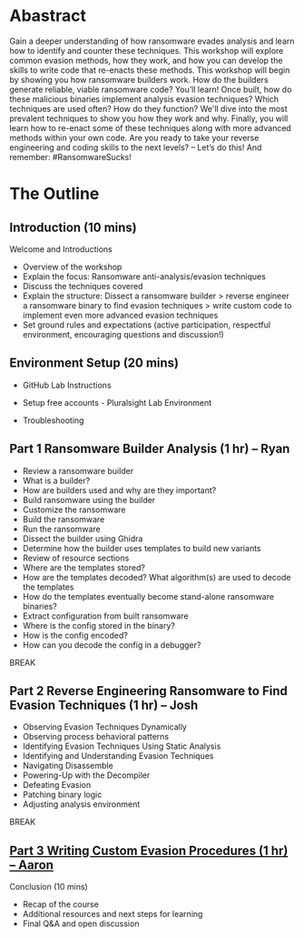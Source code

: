 # Abastract


Gain a deeper understanding of how ransomware evades analysis and learn how to identify and counter these techniques. This workshop will explore common evasion methods, how they work, and how you can develop the skills to write code that re-enacts these methods. This workshop will begin by showing you how ransomware builders work. How do the builders generate reliable, viable ransomware code? You’ll learn! Once built, how do these malicious binaries implement analysis evasion techniques? Which techniques are used often? How do they function? We'll dive into the most prevalent techniques to show you how they work and why. Finally, you will learn how to re-enact some of these techniques along with more advanced methods within your own code. Are you ready to take your reverse engineering and coding skills to the next levels? – Let’s do this! And remember: #RansomwareSucks!


# The Outline
## Introduction (10 mins)
Welcome and Introductions
 - Overview of the workshop
 - Explain the focus: Ransomware anti-analysis/evasion techniques
 - Discuss the techniques covered
 - Explain the structure: Dissect a ransomware builder > reverse engineer a ransomware binary to find evasion techniques > write custom code to implement even more advanced evasion techniques 
 - Set ground rules and expectations (active participation, respectful environment, encouraging questions and discussion!)

## Environment Setup (20 mins)

- GitHub Lab Instructions

- Setup free accounts - Pluralsight Lab Environment

- Troubleshooting

## Part 1 Ransomware Builder Analysis (1 hr) – Ryan
- Review a ransomware builder
- What is a builder?
- How are builders used and why are they important?
- Build ransomware using the builder
- Customize the ransomware
- Build the ransomware
- Run the ransomware
- Dissect the builder using Ghidra 
- Determine how the builder uses templates to build new variants
- Review of resource sections
- Where are the templates stored?
- How are the templates decoded? What algorithm(s) are used to decode the templates 
- How do the templates eventually become stand-alone ransomware binaries?
- Extract configuration from built ransomware
- Where is the config stored in the binary?
- How is the config encoded?
- How can you decode the config in a debugger?

BREAK

## Part 2 Reverse Engineering Ransomware to Find Evasion Techniques (1 hr) – Josh
- Observing Evasion Techniques Dynamically
- Observing process behavioral patterns
- Identifying Evasion Techniques Using Static Analysis
- Identifying and Understanding Evasion Techniques
- Navigating Disassemble
- Powering-Up with the Decompiler
- Defeating Evasion
- Patching binary logic
- Adjusting analysis environment

BREAK

## [Part 3 Writing Custom Evasion Procedures (1 hr) – Aaron](./3-custom-edr-evasion/README.md) 


Conclusion (10 mins)

- Recap of the course
- Additional resources and next steps for learning
- Final Q&A and open discussion
